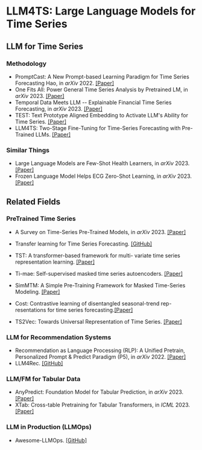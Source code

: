 # LLM4TS: Large Language Models for Time Series


## LLM for Time Series

### Methodology

* PromptCast: A New Prompt-based Learning Paradigm for Time Series Forecasting Hao, in *arXiv* 2022. [\[Paper\]](https://arxiv.org/abs/2210.08964)
* One Fits All: Power General Time Series Analysis by Pretrained LM, in *arXiv* 2023. [\[Paper\]](https://arxiv.org/abs/2302.11939) 
* Temporal Data Meets LLM -- Explainable Financial Time Series Forecasting, in *arXiv* 2023. [\[Paper\]](https://arxiv.org/abs/2306.11025)
* TEST: Text Prototype Aligned Embedding to Activate LLM's Ability for Time Series. [\[Paper\]](https://arxiv.org/abs/2308.08241)
* LLM4TS: Two-Stage Fine-Tuning for Time-Series Forecasting with Pre-Trained LLMs. [\[Paper\]](https://arxiv.org/abs/2308.08469)

### Similar Things
* Large Language Models are Few-Shot Health Learners, in *arXiv* 2023. [\[Paper\]](https://arxiv.org/abs/2305.15525)
* Frozen Language Model Helps ECG Zero-Shot Learning, in *arXiv* 2023.[\[Paper\]](https://arxiv.org/abs/2303.12311)

## Related Fields

### PreTrained Time Series
* A Survey on Time-Series Pre-Trained Models, in *arXiv* 2023. [\[Paper\]](https://arxiv.org/abs/2305.10716)
* Transfer learning for Time Series Forecasting. [\[GitHub\]](https://github.com/Nixtla/transfer-learning-time-series)
* TST: A transformer-based framework for multi- variate time series representation learning. [\[Paper\]](https://arxiv.org/abs/2010.02803)
* Ti-mae: Self-supervised masked time series autoencoders. [\[Paper\]](https://arxiv.org/abs/2301.08871)
* SimMTM: A Simple Pre-Training Framework for Masked Time-Series Modeling. [\[Paper\]](https://arxiv.org/pdf/2302.00861.pdf)

* Cost: Contrastive learning of disentangled seasonal-trend rep- resentations for time series forecasting.[\[Paper\]](https://arxiv.org/abs/2202.01575)

* TS2Vec: Towards Universal Representation of Time Series. [\[Paper\]](https://arxiv.org/abs/2106.10466)

### LLM for Recommendation Systems
* Recommendation as Language Processing (RLP): A Unified Pretrain, Personalized Prompt & Predict Paradigm (P5), in *arXiv* 2022. [\[Paper\]](https://arxiv.org/abs/2203.13366)
* LLM4Rec. [\[GitHub\]](https://github.com/WLiK/LLM4Rec)


### LLM/FM for Tabular Data
* AnyPredict: Foundation Model for Tabular Prediction, in *arXiv* 2023. [\[Paper\]](https://arxiv.org/abs/2305.12081)
* XTab: Cross-table Pretraining for Tabular Transformers, in *ICML* 2023. [\[Paper\]](https://arxiv.org/abs/2305.06090)

### LLM in Production (LLMOps)
* Awesome-LLMOps. [\[GitHub\]](https://github.com/tensorchord/Awesome-LLMOps)
